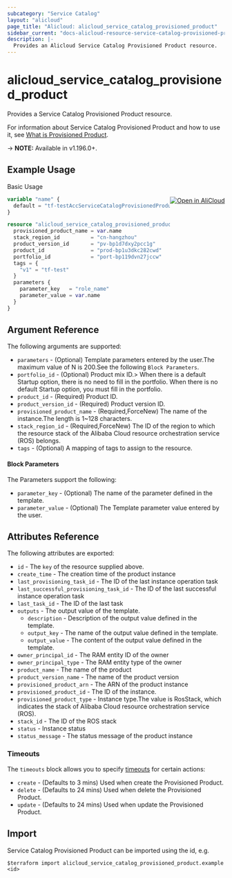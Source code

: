 ```yaml
---
subcategory: "Service Catalog"
layout: "alicloud"
page_title: "Alicloud: alicloud_service_catalog_provisioned_product"
sidebar_current: "docs-alicloud-resource-service-catalog-provisioned-product"
description: |-
  Provides an Alicloud Service Catalog Provisioned Product resource.
---
```


# alicloud_service_catalog_provisioned_product

Provides a Service Catalog Provisioned Product resource.

For information about Service Catalog Provisioned Product and how to use it, see [What is Provisioned Product](https://www.alibabacloud.com/help/en/service-catalog/developer-reference/api-servicecatalog-2021-09-01-launchproduct).

-> **NOTE:** Available in v1.196.0+.

## Example Usage
<div class="oics-button" style="float: right;margin: 0 0 -40px 0;">
  <a href="https://api.aliyun.com/api-tools/terraform?resource=alicloud_service_catalog_provisioned_product&exampleId=0409ca43-bb22-2c6d-b67d-d8f9501ec5b887d143d2&activeTab=example&spm=docs.r.service_catalog_provisioned_product.0.0409ca43bb" target="_blank">
    <img alt="Open in AliCloud" src="https://img.alicdn.com/imgextra/i1/O1CN01hjjqXv1uYUlY56FyX_!!6000000006049-55-tps-254-36.svg" style="max-height: 44px; margin: 32px auto; max-width: 100%;">
  </a>
</div>

Basic Usage

```terraform
variable "name" {
  default = "tf-testAccServiceCatalogProvisionedProduct"
}

resource "alicloud_service_catalog_provisioned_product" "default" {
  provisioned_product_name = var.name
  stack_region_id          = "cn-hangzhou"
  product_version_id       = "pv-bp1d7dxy2pcc1g"
  product_id               = "prod-bp1u3dkc282cwd"
  portfolio_id             = "port-bp119dvn27jccw"
  tags = {
    "v1" = "tf-test"
  }
  parameters {
    parameter_key   = "role_name"
    parameter_value = var.name
  }
}
```

## Argument Reference

The following arguments are supported:
* `parameters` - (Optional) Template parameters entered by the user.The maximum value of N is 200.See the following `Block Parameters`.
* `portfolio_id` - (Optional) Product mix ID.> When there is a default Startup option, there is no need to fill in the portfolio. When there is no default Startup option, you must fill in the portfolio. 
* `product_id` - (Required) Product ID.
* `product_version_id` - (Required) Product version ID.
* `provisioned_product_name` - (Required,ForceNew) The name of the instance.The length is 1~128 characters.
* `stack_region_id` - (Required,ForceNew) The ID of the region to which the resource stack of the Alibaba Cloud resource orchestration service (ROS) belongs.
* `tags` - (Optional) A mapping of tags to assign to the resource.

#### Block Parameters

The Parameters support the following:
* `parameter_key` - (Optional) The name of the parameter defined in the template.
* `parameter_value` - (Optional) The Template parameter value entered by the user.


## Attributes Reference

The following attributes are exported:
* `id` - The `key` of the resource supplied above.
* `create_time` - The creation time of the product instance
* `last_provisioning_task_id` - The ID of the last instance operation task
* `last_successful_provisioning_task_id` - The ID of the last successful instance operation task
* `last_task_id` - The ID of the last task
* `outputs` - The output value of the template.
    * `description` - Description of the output value defined in the template.
    * `output_key` - The name of the output value defined in the template.
    * `output_value` - The content of the output value defined in the template.
* `owner_principal_id` - The RAM entity ID of the owner
* `owner_principal_type` - The RAM entity type of the owner
* `product_name` - The name of the product
* `product_version_name` - The name of the product version
* `provisioned_product_arn` - The ARN of the product instance
* `provisioned_product_id` - The ID of the instance.
* `provisioned_product_type` - Instance type.The value is RosStack, which indicates the stack of Alibaba Cloud resource orchestration service (ROS).
* `stack_id` - The ID of the ROS stack
* `status` - Instance status
* `status_message` - The status message of the product instance

### Timeouts

The `timeouts` block allows you to specify [timeouts](https://www.terraform.io/docs/configuration-0-11/resources.html#timeouts) for certain actions:
* `create` - (Defaults to 3 mins) Used when create the Provisioned Product.
* `delete` - (Defaults to 24 mins) Used when delete the Provisioned Product.
* `update` - (Defaults to 24 mins) Used when update the Provisioned Product.

## Import

Service Catalog Provisioned Product can be imported using the id, e.g.

```shell
$terraform import alicloud_service_catalog_provisioned_product.example <id>
```